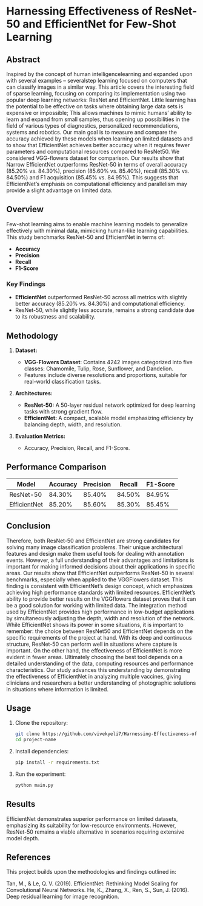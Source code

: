 # Harnessing Effectiveness of ResNet-50 and EfficientNet for Few-Shot Learning

## Abstract
Inspired by the concept of human intelligencelearning and expanded upon with several examples – severalstep learning focused on computers that can classify images in
a similar way. This article covers the interesting field of sparse
learning, focusing on comparing its implementation using two
popular deep learning networks: ResNet and EfficientNet. Little
learning has the potential to be effective on tasks where obtaining
large data sets is expensive or impossible; This allows machines to
mimic humans’ ability to learn and expand from small samples,
thus opening up possibilities in the field of various types of
diagnostics, personalized recommendations, systems and robotics.
Our main goal is to measure and compare the accuracy achieved
by these models when learning on limited datasets and to show
that EfficientNet achieves better accuracy when it requires fewer
parameters and computational resources compared to ResNet50. We considered VGG-flowers dataset for comparison. Our
results show that Narrow EfficientNet outperforms ResNet-50 in
terms of overall accuracy (85.20% vs. 84.30%), precision (85.60%
vs. 85.40%), recall (85.30% vs. 84.50%) and F1 acquisition
(85.45% vs. 84.95%). This suggests that EfficientNet’s emphasis
on computational efficiency and parallelism may provide a slight
advantage on limited data.

## Overview

Few-shot learning aims to enable machine learning models to generalize effectively with minimal data, mimicking human-like learning capabilities. This study benchmarks ResNet-50 and EfficientNet in terms of:

- **Accuracy**
- **Precision**
- **Recall**
- **F1-Score**

### Key Findings

- **EfficientNet** outperformed ResNet-50 across all metrics with slightly better accuracy (85.20% vs. 84.30%) and computational efficiency.
- ResNet-50, while slightly less accurate, remains a strong candidate due to its robustness and scalability.

## Methodology

1. **Dataset:**  
   - **VGG-Flowers Dataset**: Contains 4242 images categorized into five classes: Chamomile, Tulip, Rose, Sunflower, and Dandelion.
   - Features include diverse resolutions and proportions, suitable for real-world classification tasks.

2. **Architectures:**
   - **ResNet-50:** A 50-layer residual network optimized for deep learning tasks with strong gradient flow.
   - **EfficientNet:** A compact, scalable model emphasizing efficiency by balancing depth, width, and resolution.

3. **Evaluation Metrics:**
   - Accuracy, Precision, Recall, and F1-Score.

## Performance Comparison

| Model       | Accuracy | Precision | Recall | F1-Score |
|-------------|----------|-----------|--------|----------|
| ResNet-50   | 84.30%   | 85.40%    | 84.50% | 84.95%   |
| EfficientNet| 85.20%   | 85.60%    | 85.30% | 85.45%   |


## Conclusion 
Therefore, both ResNet-50 and EfficientNet are strong candidates for solving many image classification problems. Their
unique architectural features and design make them useful
tools for dealing with annotation events. However, a full
understanding of their advantages and limitations is important
for making informed decisions about their applications in
specific areas.
Our results show that EfficientNet outperforms ResNet-50
in several benchmarks, especially when applied to the VGGFlowers dataset. This finding is consistent with EfficientNet’s
design concept, which emphasizes achieving high performance
standards with limited resources.
EfficientNet’s ability to provide better results on the VGGflowers dataset proves that it can be a good solution for
working with limited data. The integration method used by
EfficientNet provides high performance in low-budget applications by simultaneously adjusting the depth, width and
resolution of the network.
While EfficientNet shows its power in some situations,
it is important to remember: the choice between ResNet50 and EfficientNet depends on the specific requirements of
the project at hand. With its deep and continuous structure,
ResNet-50 can perform well in situations where capture is
important. On the other hand, the effectiveness of EfficientNet
is more evident in fewer areas.
Ultimately choosing the best tool depends on a detailed
understanding of the data, computing resources and performance characteristics. Our study advances this understanding
by demonstrating the effectiveness of EfficientNet in analyzing
multiple vaccines, giving clinicians and researchers a better
understanding of photographic solutions in situations where
information is limited.



## Usage

1. Clone the repository:
   ```bash
   git clone https://github.com/vivekyeli7/Harnessing-Effectiveness-of-ResNet-50-and-EfficientNet-for-Few-Shot-Learning.git
   cd project-name
   ```
2. Install dependencies:
   ```bash
   pip install -r requirements.txt
   ```
3. Run the experiment:
   ```bash
   python main.py
   ```

## Results 
EfficientNet demonstrates superior performance on limited datasets, emphasizing its suitability for low-resource environments. However, ResNet-50 remains a viable alternative in scenarios requiring extensive model depth.

## References
This project builds upon the methodologies and findings outlined in:

Tan, M., & Le, Q. V. (2019). EfficientNet: Rethinking Model Scaling for Convolutional Neural Networks.
He, K., Zhang, X., Ren, S., Sun, J. (2016). Deep residual learning for image recognition.

